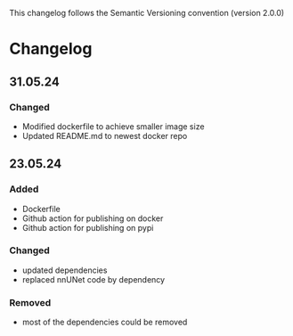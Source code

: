 This changelog follows the Semantic Versioning convention (version 2.0.0)

# Changelog

## 31.05.24
### Changed
- Modified dockerfile to achieve smaller image size
- Updated README.md to newest docker repo

## 23.05.24

### Added
- Dockerfile
- Github action for publishing on docker
- Github action for publishing on pypi

### Changed
- updated dependencies
- replaced nnUNet code by dependency

### Removed
- most of the dependencies could be removed